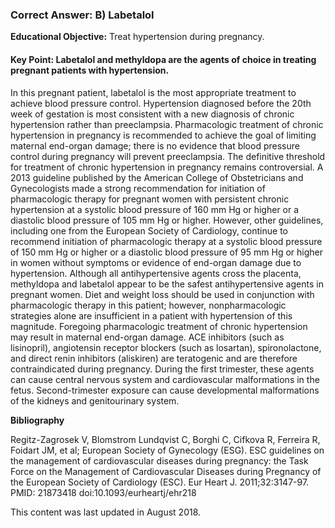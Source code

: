 
### Correct Answer: B) Labetalol 

**Educational Objective:** Treat hypertension during pregnancy.

#### **Key Point:** Labetalol and methyldopa are the agents of choice in treating pregnant patients with hypertension.

In this pregnant patient, labetalol is the most appropriate treatment to achieve blood pressure control. Hypertension diagnosed before the 20th week of gestation is most consistent with a new diagnosis of chronic hypertension rather than preeclampsia. Pharmacologic treatment of chronic hypertension in pregnancy is recommended to achieve the goal of limiting maternal end-organ damage; there is no evidence that blood pressure control during pregnancy will prevent preeclampsia. The definitive threshold for treatment of chronic hypertension in pregnancy remains controversial. A 2013 guideline published by the American College of Obstetricians and Gynecologists made a strong recommendation for initiation of pharmacologic therapy for pregnant women with persistent chronic hypertension at a systolic blood pressure of 160 mm Hg or higher or a diastolic blood pressure of 105 mm Hg or higher. However, other guidelines, including one from the European Society of Cardiology, continue to recommend initiation of pharmacologic therapy at a systolic blood pressure of 150 mm Hg or higher or a diastolic blood pressure of 95 mm Hg or higher in women without symptoms or evidence of end-organ damage due to hypertension. Although all antihypertensive agents cross the placenta, methyldopa and labetalol appear to be the safest antihypertensive agents in pregnant women.
Diet and weight loss should be used in conjunction with pharmacologic therapy in this patient; however, nonpharmacologic strategies alone are insufficient in a patient with hypertension of this magnitude. Foregoing pharmacologic treatment of chronic hypertension may result in maternal end-organ damage.
ACE inhibitors (such as lisinopril), angiotensin receptor blockers (such as losartan), spironolactone, and direct renin inhibitors (aliskiren) are teratogenic and are therefore contraindicated during pregnancy. During the first trimester, these agents can cause central nervous system and cardiovascular malformations in the fetus. Second-trimester exposure can cause developmental malformations of the kidneys and genitourinary system.

**Bibliography**

Regitz-Zagrosek V, Blomstrom Lundqvist C, Borghi C, Cifkova R, Ferreira R, Foidart JM, et al; European Society of Gynecology (ESG). ESC guidelines on the management of cardiovascular diseases during pregnancy: the Task Force on the Management of Cardiovascular Diseases during Pregnancy of the European Society of Cardiology (ESC). Eur Heart J. 2011;32:3147-97. PMID: 21873418 doi:10.1093/eurheartj/ehr218

This content was last updated in August 2018.